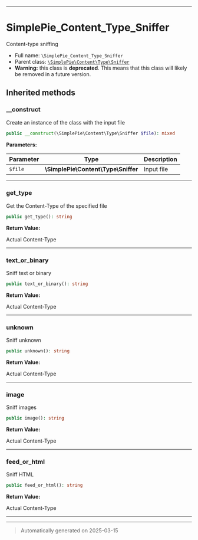 ***

# SimplePie_Content_Type_Sniffer

Content-type sniffing



* Full name: `\SimplePie_Content_Type_Sniffer`
* Parent class: [`\SimplePie\Content\Type\Sniffer`](./SimplePie/Content/Type/Sniffer.md)
* **Warning:** this class is **deprecated**. This means that this class will likely be removed in a future version.






## Inherited methods


### __construct

Create an instance of the class with the input file

```php
public __construct(\SimplePie\Content\Type\Sniffer $file): mixed
```








**Parameters:**

| Parameter | Type | Description |
|-----------|------|-------------|
| `$file` | **\SimplePie\Content\Type\Sniffer** | Input file |





***

### get_type

Get the Content-Type of the specified file

```php
public get_type(): string
```









**Return Value:**

Actual Content-Type




***

### text_or_binary

Sniff text or binary

```php
public text_or_binary(): string
```









**Return Value:**

Actual Content-Type




***

### unknown

Sniff unknown

```php
public unknown(): string
```









**Return Value:**

Actual Content-Type




***

### image

Sniff images

```php
public image(): string
```









**Return Value:**

Actual Content-Type




***

### feed_or_html

Sniff HTML

```php
public feed_or_html(): string
```









**Return Value:**

Actual Content-Type




***


***
> Automatically generated on 2025-03-15
